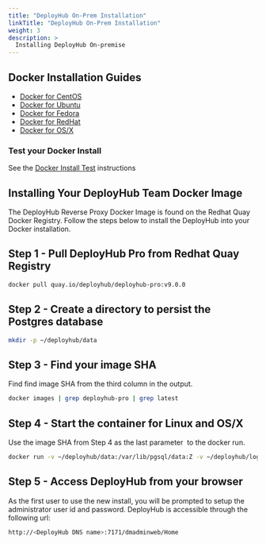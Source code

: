 ```yaml
---
title: "DeployHub On-Prem Installation"
linkTitle: "DeployHub On-Prem Installation"
weight: 3
description: >
  Installing DeployHub On-premise
---
```


## Docker Installation Guides

- [Docker for CentOS](https://docs.docker.com/engine/install/centos/)
- [Docker for Ubuntu](https://docs.docker.com/engine/install/ubuntu/)
- [Docker for Fedora](https://docs.docker.com/engine/install/fedora/)
- [Docker for RedHat](https://docs.docker.com/install/linux/docker-ee/rhel/)
- [Docker for OS/X](https://docs.docker.com/docker-for-mac/install/)

### Test your Docker Install

See the [Docker Install Test](https://docs.docker.com/get-started/#test-docker-version) instructions

## Installing Your DeployHub Team Docker Image

The DeployHub Reverse Proxy Docker Image is found on the Redhat Quay Docker Registry. Follow the steps below to install the DeployHub into your Docker installation.

## Step 1 - Pull DeployHub Pro from Redhat Quay Registry

```bash
docker pull quay.io/deployhub/deployhub-pro:v9.0.0
```

## Step 2 - Create a directory to persist the Postgres database

```bash
mkdir -p ~/deployhub/data
```

## Step 3 - Find your image SHA

Find find image SHA from the third column in the output.

```bash
docker images | grep deployhub-pro | grep latest
```

## Step 4 - Start the container for Linux and OS/X

Use the image SHA from Step 4 as the last parameter <image SHA> to the docker run.

```bash
docker run -v ~/deployhub/data:/var/lib/pgsql/data:Z -v ~/deployhub/logs:/opt/deployhub/logs:Z -p 7171:8080 -d –hostname docker_dh -v ~/.ssh:/keys:Z <image SHA>
```

## Step 5 - Access DeployHub from your browser

As the first user to use the new install, you will be prompted to setup the administrator user id and password. DeployHub is accessible through the following url:

```bash
http://<DeployHub DNS name>:7171/dmadminweb/Home
```
